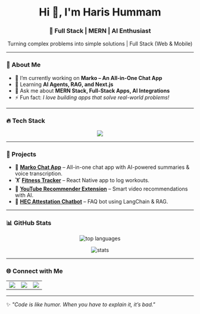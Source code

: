 <h1 align="center">Hi 👋, I'm Haris Hummam</h1>
<h3 align="center">🚀 Full Stack | MERN | AI Enthusiast</h3>

<p align="center">
  Turning complex problems into simple solutions | Full Stack (Web & Mobile) 
</p>

---

### 🌟 About Me  
- 🔭 I’m currently working on **Marko – An All-in-One Chat App**  
- 🌱 Learning **AI Agents, RAG, and Next.js**  
- 💬 Ask me about **MERN Stack, Full-Stack Apps, AI Integrations**  
- ⚡ Fun fact: *I love building apps that solve real-world problems!*  

---

### 🔥 Tech Stack  
<p align="center">
  <img src="https://skillicons.dev/icons?i=react,nextjs,tailwind,js,ts,html,css,nodejs,express,mongodb,python,django,git,github,vscode,figma" />
</p>

---

### 🚀 Projects  
- 💬 [**Marko Chat App**](https://github.com/harishummam/marko-app) – All-in-one chat app with AI-powered summaries & voice transcription.  
- 🏋️ [**Fitness Tracker**](https://github.com/harishummam/fitness-tracker) – React Native app to log workouts.  
- 🎥 [**YouTube Recommender Extension**](https://github.com/harishummam/youtube-extension) – Smart video recommendations with AI.  
- 🤖 [**HEC Attestation Chatbot**](https://github.com/harishummam/hec-chatbot) – FAQ bot using LangChain & RAG.  

---

### 📊 GitHub Stats  
<p align="center">
  <img src="https://github-readme-stats.vercel.app/api/top-langs/?username=harishummam&layout=compact&theme=radical" alt="top languages" />
</p>

<p align="center">
  <img src="https://github-readme-stats.vercel.app/api?username=harishummam&show_icons=true&theme=radical" alt="stats" />
</p>

---

### 🌐 Connect with Me  
<p align="center">
  <table>
    <tr>
      <td><a href="https://linkedin.com/in/haris-hummam-a404621ba/"><img src="https://skillicons.dev/icons?i=linkedin" /></a></td>
      <td><a href="https://twitter.com/<your-twitter>"><img src="https://skillicons.dev/icons?i=twitter" /></a></td>
      <td><a href="mailto:harishummambaluch@gmail.com"><img src="https://skillicons.dev/icons?i=gmail" /></a></td>
    </tr>
  </table>
</p>

---

✨ *"Code is like humor. When you have to explain it, it’s bad."*  
